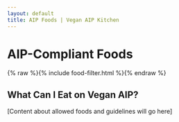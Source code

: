 ```yaml
---
layout: default
title: AIP Foods | Vegan AIP Kitchen
---
```


# AIP-Compliant Foods

{% raw %}{% include food-filter.html %}{% endraw %}

## What Can I Eat on Vegan AIP?

[Content about allowed foods and guidelines will go here]